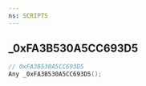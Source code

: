 ```yaml
---
ns: SCRIPTS
---
```

## _0xFA3B530A5CC693D5

```c
// 0xFA3B530A5CC693D5
Any _0xFA3B530A5CC693D5();
```


